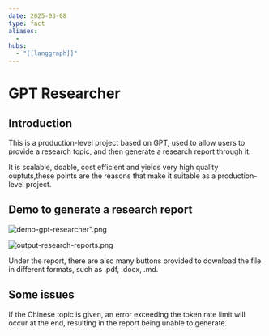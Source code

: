 ```yaml
---
date: 2025-03-08
type: fact
aliases:
  -
hubs:
  - "[[langgraph]]"
---
```


# GPT Researcher

## Introduction

This is a production-level project based on GPT, used to allow users to provide a research topic, and then generate a research report through it.

It is scalable, doable, cost efficient and yields very high quality ouptuts,these points are the reasons that make it suitable as a production-level project.


## Demo to generate a research report

![demo-gpt-researcher".png](../assets/imgs/demo-gpt-researcher".png)

![output-research-reports.png](../assets/imgs/output-research-reports.png)

Under the report, there are also many buttons provided to download the file in different formats, such as .pdf, .docx, .md.


## Some issues

If the Chinese topic is given, an error exceeding the token rate limit will occur at the end, resulting in the report being unable to generate.

